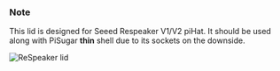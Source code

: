 ### Note
This lid is designed for Seeed Respeaker V1/V2 piHat. It should be used along with PiSugar **thin** shell due to its sockets on the downside.

![ReSpeaker lid](https://github.com/PiSugar/pisugar-case-pihat-cap/blob/master/respeaker_cap/comp_respeaker.JPG?raw=true)
